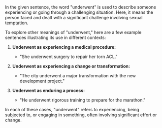 In the given sentence, the word "underwent" is used to describe someone experiencing or going through a challenging situation. Here, it means the person faced and dealt with a significant challenge involving sexual temptation.

To explore other meanings of "underwent," here are a few example sentences illustrating its use in different contexts:

1. **Underwent as experiencing a medical procedure:**
   - "She underwent surgery to repair her torn ACL."

2. **Underwent as experiencing a change or transformation:**
   - "The city underwent a major transformation with the new development project."

3. **Underwent as enduring a process:**
   - "He underwent rigorous training to prepare for the marathon."

In each of these cases, "underwent" refers to experiencing, being subjected to, or engaging in something, often involving significant effort or change.